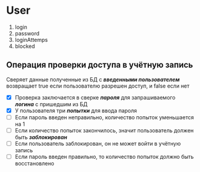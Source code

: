 # User
1. login
1. password
1. loginAttemps
1. blocked

## Операция проверки доступа в учётную запись
Сверяет данные полученные из БД с __*введенными пользователем*__
возвращает true если пользователю разрешен доступ, и false если нет

- [x] Проверка заключается в сверке __*пароля*__ для запрашиваемого __*логина*__ с пришедшим из БД
- [x] У пользователя три __*попытки*__ для ввода пароля
- [ ] Если пароль введен неправильно, количество попыток уменьшается на 1
- [ ] Если количество попыток закончилось, значит пользователь должен быть __*заблокирован*__
- [ ] Если пользователь заблокирован, он не может войти в учётную запись
- [ ] Если пароль введен правильно, то количество попыток должно быть восстановлено